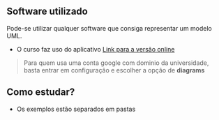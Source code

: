 ## Software utilizado
Pode-se utilizar qualquer software que consiga representar um modelo UML.
* O curso faz uso do aplicativo [Link para a versão online](https://www.draw.io/index.html)
> Para quem usa uma conta google com dominio da universidade, basta entrar em configuração e escolher a opção de **diagrams**
 
## Como estudar?

- Os exemplos estão separados em pastas
